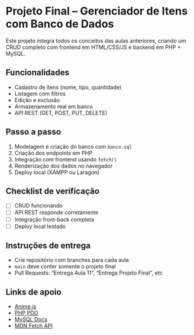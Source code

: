 # Projeto Final – Gerenciador de Itens com Banco de Dados

Este projeto integra todos os conceitos das aulas anteriores, criando um CRUD completo com frontend em HTML/CSS/JS e backend em PHP + MySQL.

## Funcionalidades
- Cadastro de itens (nome, tipo, quantidade)
- Listagem com filtros
- Edição e exclusão
- Armazenamento real em banco
- API REST (GET, POST, PUT, DELETE)

## Passo a passo
1. Modelagem e criação do banco com `banco.sql`
2. Criação dos endpoints em PHP
3. Integração com frontend usando `fetch()`
4. Renderização dos dados no navegador
5. Deploy local (XAMPP ou Laragon)

## Checklist de verificação
- [ ] CRUD funcionando
- [ ] API REST responde corretamente
- [ ] Integração front-back completa
- [ ] Deploy local testado

## Instruções de entrega
- Crie repositório com branches para cada aula
- `main` deve conter somente o projeto final
- Pull Requests: “Entrega Aula 11”, “Entrega Projeto Final”, etc

## Links de apoio
- [Anime.js](https://animejs.com/)
- [PHP PDO](https://www.php.net/manual/pt_BR/book.pdo.php)
- [MySQL Docs](https://dev.mysql.com/doc/)
- [MDN Fetch API](https://developer.mozilla.org/pt-BR/docs/Web/API/Fetch_API)
